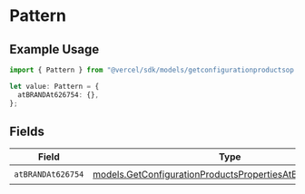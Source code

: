 # Pattern

## Example Usage

```typescript
import { Pattern } from "@vercel/sdk/models/getconfigurationproductsop.js";

let value: Pattern = {
  atBRANDAt626754: {},
};
```

## Fields

| Field                                                                                                                      | Type                                                                                                                       | Required                                                                                                                   | Description                                                                                                                |
| -------------------------------------------------------------------------------------------------------------------------- | -------------------------------------------------------------------------------------------------------------------------- | -------------------------------------------------------------------------------------------------------------------------- | -------------------------------------------------------------------------------------------------------------------------- |
| `atBRANDAt626754`                                                                                                          | [models.GetConfigurationProductsPropertiesAtBRANDAt626754](../models/getconfigurationproductspropertiesatbrandat626754.md) | :heavy_check_mark:                                                                                                         | N/A                                                                                                                        |